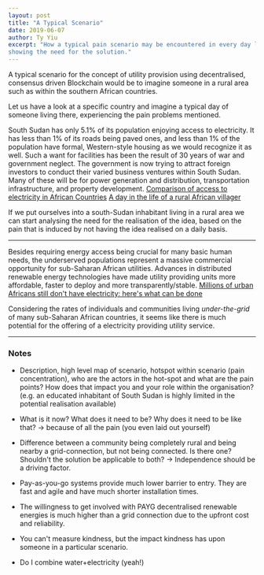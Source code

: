 ```yaml
---
layout: post
title: "A Typical Scenario"
date: 2019-06-07
author: Ty Yiu
excerpt: "How a typical pain scenario may be encountered in every day life,
showing the need for the solution."
---
```


A typical scenario for the concept of utility provision using decentralised,
consensus driven Blockchain would be to imagine someone in a rural area such as
within the southern African countries.

Let us have a look at a specific country and imagine a typical day of someone
living there, experiencing the pain problems mentioned.

South Sudan has only 5.1% of its population enjoying access to electricity. It
has less than 1% of its roads being paved ones, and less than 1% of the
population have formal, Western-style housing as we would recognize it as well.
Such a want for facilities has been the result of 30 years of war and government
neglect. The government is now trying to attract foreign investors to conduct
their varied business ventures within South Sudan. Many of these will be for
power generation and distribution, transportation infrastructure, and property
development.
[Comparison of access to electricity in African Countries](http://bit.ly/2WmlMPH)
[A day in the life of a rural African villager](https://bit.ly/2ZkrBiH)

If we put ourselves into a south-Sudan inhabitant living in a rural area we
can start analysing the need for the realisation of the idea, based on the pain
that is induced by not having the idea realised on a daily basis.

-------------------------------------------------------------------------------





Besides requiring energy access being crucial for many basic human needs, the
underserved populations represent a massive commercial opportunity for
sub-Saharan African utilities. Advances in distributed renewable energy
technologies have made utility providing units more affordable, faster to deploy
and more transparently/stable. 
[Millions of urban Africans still don't have electricity: here's what can be
done](https://bit.ly/2ZfNe3v)

Considering the rates of individuals and communities living *under-the-grid* of
many sub-Saharan African countries, it seems like there is much potential for
the offering of a electricity providing utility service.

-------------------------------------------------------------------------------

### Notes

- Description, high level map of scenario, hotspot within scenario (pain
  concentration), who are the actors in the hot-spot and what are the pain
  points?  How does that impact you and your role within the organisation? (e.g.
  an educated inhabitant of South Sudan is highly limited in the potential
  realisation available)

- What is it now? What does it need to be? Why does it need to be like that? ->
  because of all the pain (you even laid out yourself)

- Difference between a community being completely rural and being nearby a
  grid-connection, but not being connected. Is there one? Shouldn't the solution
  be applicable to both? -> Independence should be a driving factor.

- Pay-as-you-go systems provide much lower barrier to entry. They are fast and
  agile and have much shorter installation times. 

- The willingness to get involved with PAYG decentralised renewable energies is
  much higher than a grid connection due to the upfront cost and reliability.

- You can't measure kindness, but the impact kindness has upon someone in a particular scenario.

- Do I combine water+electricity (yeah!) 
